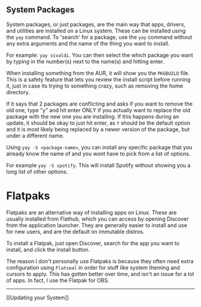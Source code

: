 ## System Packages
System packages, or just packages, are the main way that apps, drivers, and utilities are installed on a Linux system.
 These can be installed using the `yay` command. To 'search' for a package, use the `yay` command without any extra arguments and the name of the thing you want to install.
 
 For example: `yay vivaldi`. You can then select the which package you want by typing in the number(s) next to the name(s) and hitting enter. 

When installing something from the AUR, it will show you the `PKGBUILD` file. This is a safety feature that lets you review the install script before running it, just in case its trying to something crazy, such as removing the home directory. 
 
If it says that 2 packages are conflicting and asks if you want to remove the old one, type "y" and hit enter ONLY if you actually want to replace the old package with the new one you are installing. If this happens during an update, it should be okay to just hit enter, as `Y` should be the default option and it is most likely being replaced by a newer version of the package, but under a different name.


Using `yay -S <package-name>`, you can install any specific package that you already know the name of and you wont have to pick from a list of options.

For example `yay -S spotify`. This will install Spotify without showing you a long list of other options.

# Flatpaks
Flatpaks are an alternative way of installing apps on Linux. These are usually installed from Flathub, which you can access by opening Discover from the application launcher. 
They are generally easier to install and use for new users, and are the default on immutable distros.

To install a Flatpak, just open Discover, search for the app you want to install, and click the install button.

The reason I don't personally use Flatpaks is because they often need extra configuration using `Flatseal` in order for stuff like system theming and cursors to apply. This has gotten better over time, and isn't an issue for a lot of apps. In fact, I use the Flatpak for OBS.

---
[[Updating your System]]
